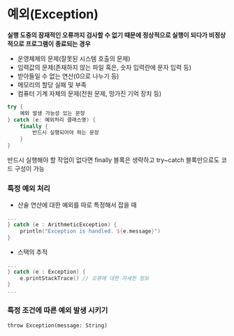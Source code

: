 # 예외(Exception)

**실행 도중의 잠재적인 오류까지 검사할 수 없기 때문에 정상적으로 실행이 되다가 비정상적으로 프로그램이 종료되는 경우**
* 운영체제의 문제(잘못된 시스템 호출의 문제)
* 입력값의 문제(존재하지 않는 파일 혹은, 숫자 입력란에 문자 입력 등)
* 받아들일 수 없는 연산(0으로 나누기 등)
* 메모리의 할당 실패 및 부족
* 컴퓨터 기계 자체의 문제(전원 문제, 망가진 기억 장치 등)

```kotlin
try {
    예외 발생 가능성 있는 문장
} catch (e: 예외처리 클래스명) {
    finally {
        반드시 실행되어야 하는 문장
    }
}
```
반드시 실행해야 할 작업이 없다면 finally 블록은 생략하고 try~catch 블록만으로도 코드 구성이 가능


### 특정 예외 처리
* 산술 연산에 대한 예외를 따로 특정해서 잡을 때
```kotlin
...
} catch (e : ArithmeticException) {
    println("Exception is handled. ${e.message}")
}
```
* 스택의 추적
```kotlin
...
} catch (e : Exception) {
    e.printStackTrace() // 오류에 대한 자세한 정보
}
...
```

### 특정 조건에 따른 예외 발생 시키기
`throw Exception(message: String)`

